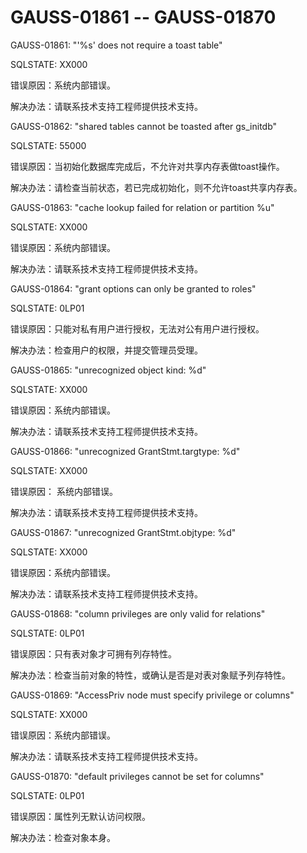 # GAUSS-01861 -- GAUSS-01870

GAUSS-01861: "'%s' does not require a toast table"

SQLSTATE: XX000

错误原因：系统内部错误。

解决办法：请联系技术支持工程师提供技术支持。

GAUSS-01862: "shared tables cannot be toasted after gs\_initdb"

SQLSTATE: 55000

错误原因：当初始化数据库完成后，不允许对共享内存表做toast操作。

解决办法：请检查当前状态，若已完成初始化，则不允许toast共享内存表。

GAUSS-01863: "cache lookup failed for relation or partition %u"

SQLSTATE: XX000

错误原因：系统内部错误。

解决办法：请联系技术支持工程师提供技术支持。

GAUSS-01864: "grant options can only be granted to roles"

SQLSTATE: 0LP01

错误原因：只能对私有用户进行授权，无法对公有用户进行授权。

解决办法：检查用户的权限，并提交管理员受理。

GAUSS-01865: "unrecognized object kind: %d"

SQLSTATE: XX000

错误原因：系统内部错误。

解决办法：请联系技术支持工程师提供技术支持。

GAUSS-01866: "unrecognized GrantStmt.targtype: %d"

SQLSTATE: XX000

错误原因： 系统内部错误。

解决办法：请联系技术支持工程师提供技术支持。

GAUSS-01867: "unrecognized GrantStmt.objtype: %d"

SQLSTATE: XX000

错误原因：系统内部错误。

解决办法：请联系技术支持工程师提供技术支持。

GAUSS-01868: "column privileges are only valid for relations"

SQLSTATE: 0LP01

错误原因：只有表对象才可拥有列存特性。

解决办法：检查当前对象的特性，或确认是否是对表对象赋予列存特性。

GAUSS-01869: "AccessPriv node must specify privilege or columns"

SQLSTATE: XX000

错误原因：系统内部错误。

解决办法：请联系技术支持工程师提供技术支持。

GAUSS-01870: "default privileges cannot be set for columns"

SQLSTATE: 0LP01

错误原因：属性列无默认访问权限。

解决办法：检查对象本身。

